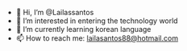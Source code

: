 - 👋 Hi, I’m @Lailassantos
- 👀 I’m interested in entering the technology world
- 🌱 I’m currently learning korean language
- 📫 How to reach me: lailasantos88@hotmail.com

<!---
Lailassantos/Lailassantos is a ✨ special ✨ repository because its `README.md` (this file) appears on your GitHub profile.
You can click the Preview link to take a look at your changes.
--->
